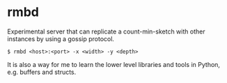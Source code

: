 # rmbd

Experimental server that can replicate a count-min-sketch with other
instances by using a gossip protocol.

    $ rmbd <host>:<port> -x <width> -y <depth>

It is also a way for me to learn the lower level libraries and tools
in Python, e.g. buffers and structs.
